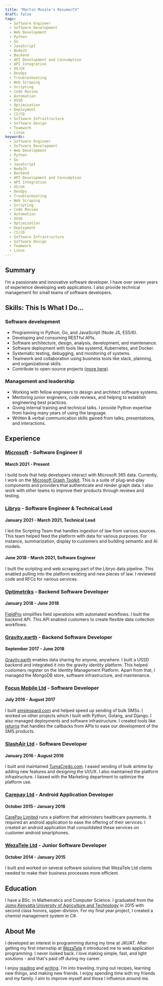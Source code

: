 ```yaml
---
title: "Martin Musale's Resume/CV"
draft: false
tags:
  - Software Engineer
  - Software Development
  - Web Development
  - Python
  - Go
  - JavaScript
  - NodeJS
  - Backend
  - API Development and Consumption
  - API Integration
  - UI/UX
  - DevOps
  - Troubleshooting
  - Web Scraping
  - Scripting
  - Code Review
  - Automation
  - USSD
  - Optimization
  - Deployment
  - CI/CD
  - Software Infrastructure
  - Software Design
  - Teamwork
  - Linux
keywords:
  - Software Engineer
  - Software Development
  - Web Development
  - Python
  - Go
  - JavaScript
  - NodeJS
  - Backend
  - API Development and Consumption
  - API Integration
  - UI/UX
  - DevOps
  - Troubleshooting
  - Web Scraping
  - Scripting
  - Code Review
  - Automation
  - USSD
  - Optimization
  - Deployment
  - CI/CD
  - Software Infrastructure
  - Software Design
  - Teamwork
  - Linux
---
```


## Summary

I’m a passionate and innovative software developer. I have over seven years of experience developing web applications. I also provide technical management for small teams of software developers.

## Skills: This Is What I Do...

### Software development

- Programming in Python, Go, and JavaScript (Node JS, ES5/6).
- Developing and consuming RESTful APIs.
- Software architecture, design, analysis, development, and maintenance.
- Software deployment with tools like systemd, Kubernetes, and Docker.
- Systematic testing, debugging, and monitoring of systems.
- Teamwork and collaboration using business tools like slack, planning, and organizational skills.
- Contribute to open-source projects ([more here](https://github.com/musale)).

### Management and leadership

- Working with fellow engineers to design and architect software systems.
- Mentoring junior engineers, code reviews, and helping to establish engineering best practices.
- Giving internal training and technical talks. I provide Python expertise from having many years of using the language.
- Written & verbal communication skills gained from talks, presentations, and interactions.

## Experience


### [Microsoft](https://microsoft.com) - Software Engineer II

#### March 2021 - Present

I build tools that help developers interact with Microsoft 365 data. Currently, I work on the [Microsoft Graph Toolkit](https://aka.ms/mgt). This is a suite of plug-and-play components and providers that authenticate and render graph data. I also work with other teams to improve their products through reviews and testing.

### [Libryo](https://libryo.com) - Software Engineer & Technical Lead

#### January 2021 - March 2021, Technical Lead

I led the Scripting Team that handles ingestion of law from various sources. This team helped feed the platform with data for various purposes. For instance, summarization, display to customers and building semantic and AI models.

#### June 2018 - March 2021, Software Engineer
I built the scripting and web scraping part of the Libryo data pipeline. This enabled pulling into the platform existing and new pieces of law. I reviewed code and RFCs for various services.

### [Optimetriks](https://optimetriks.com) - Backend Software Developer

#### January 2018 - June 2018

[FieldPro](https://optimetriks.com) simplifies field operations with automated workflows. I built the backend API. This API enabled customers to create flexible data collection workflows.

### [Gravity.earth](https://gravity.earth) - Backend Software Developer

#### September 2017 - June 2018

[Gravity.earth](https://gravity.earth) enables data sharing for anyone, anywhere. I built a USSD backend and integrated it into the gravity identity platform. This helped customers register on the Identity Management Platform. Apart from that, I managed the MongoDB store, software infrastructure, and maintenance.

### [Focus Mobile Ltd](https://smsleopard.com) - Software Developer

#### July 2016 - August 2017

I built [smsleopard.com](https://smsleopard.com) and helped speed up sending of bulk SMSs. I worked on other projects which I built with Python, Golang, and Django. I also managed deployments and software infrastructure. I created tools like [returns](https://github.com/musale/returns) that handles the callbacks from APIs to ease our development of the SMS products.


### [SlashAir Ltd](https://tumacredo.com) - Software Developer

#### January 2016 - August 2016
I built and maintained [TumaCredo.com](https://tumacredo.com). I eased sending of bulk airtime by adding new features and designing the UI/UX. I also maintained the platform infrastructure. I liaised with the Marketing department to optimize the platform use.

### [Carepay Ltd](https://carepay.com) - Android Application Developer

#### October 2015 - January 2016

[CarePay Limited](https://carepay.com) runs a platform that administers healthcare payments. It required an android application to ease the offering of their services. I created an android application that consolidated these services on customer android smartphones.

### [WezaTele Ltd](https://wezatele.com) - Junior Software Developer

#### October 2014 - January 2015

I built and worked on several software solutions that WezaTele Ltd clients needed to make their business processes more efficient.

## Education

I have a BSc. in Mathematics and Computer Science. I graduated from the [Jomo Kenyatta University of Agriculture and Technology](https://jkuat.ac.ke) in 2015 with second class honors, upper-division. For my final year project, I created a chemist management system in C#.

## About Me

I developed an interest in programming during my time at JKUAT. After getting my first internship at [WezaTele](https://wezatele.com) it introduced me to web application programming. I never looked back. I love making simple, fast, and light solutions - and that's paid off during my career.

I enjoy [reading](https://www.goodreads.com/user/show/13682301-mr-musale) and [writing](/thoughts). I'm into traveling, trying out recipes, learning new things, and making new friends. I enjoy spending time with my friends and my family. I aim to improve myself and those I influence around me.
